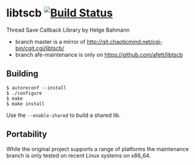 # libtscb [![Build Status](https://travis-ci.org/afett/libtscb.svg?branch=afe-maintenance)](https://travis-ci.org/afett/libtscb)
Thread Save Callback Library by Helge Bahmann

* branch master is a mirror of http://git.chaoticmind.net/cgi-bin/cgit.cgi/libtscb/
* branch afe-maintenance is only on https://github.com/afett/libtscb

## Building

    $ autoreconf --install
    $ ./configure
    $ make
    $ make install

Use the `--enable-shared` to build a shared lib.

## Portability

While the original project supports a range of platforms the maintenance
branch is only tested on recent Linux systems on x86_64.
